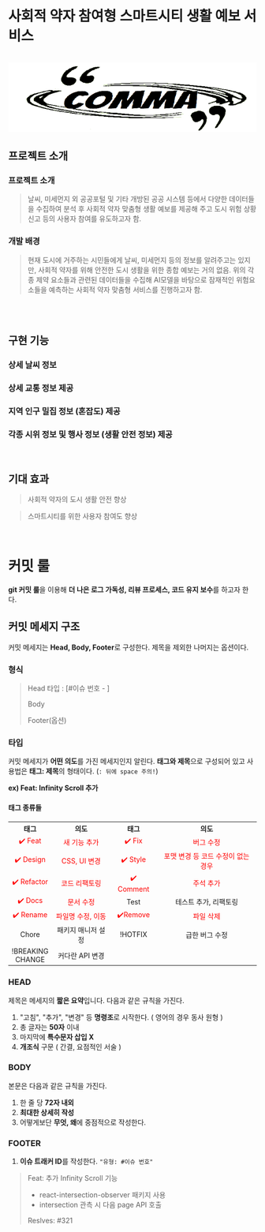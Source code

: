 # 사회적 약자 참여형 스마트시티 생활 예보 서비스

<p align="center">
  <br>
  <img src="./images/comma.png">
  <br>
</p>

## 프로젝트 소개

<p align="justify">

### 프로젝트 소개

> 날씨, 미세먼지 외 공공포털 및 기타 개방된 공공 시스템 등에서 다양한 데이터들을 수집하여 분석 후 사회적 약자 맞춤형 생활 예보를 제공해 주고 도시 위험 상황 신고 등의 사용자 참여를 유도하고자 함.

### 개발 배경

> 현재 도시에 거주하는 시민들에게 날씨, 미세먼지 등의 정보를 알려주고는 있지만, 사회적 약자를 위해 안전한 도시 생활을 위한 종합 예보는 거의 없음. 위의 각종 제약 요소들과 관련된 데이터들을 수집해 AI모델을 바탕으로 잠재적인 위험요소들을 예측하는 사회적 약자 맞춤형 서비스를 진행하고자 함.

</p>

<p align="center">
</p>

<br>

<!-- ## 기술 스택 -->

<!-- |  HTML5  |  CSS3  | JavaScript | React    | Figma    | notion    |
| :-----: | :----: | :--------: | -------- | -------- | --------- |
| ![html] | ![css] |   ![js]    | ![react] | ![figma] | ![notion] | -->

<br>

## 구현 기능

### 상세 날씨 정보

### 상세 교통 정보 제공

### 지역 인구 밀집 정보 (혼잡도) 제공

### 각종 시위 정보 및 행사 정보 (생활 안전 정보) 제공

<br>

## 기대 효과

> 사회적 약자의 도시 생활 안전 향상

> 스마트시티를 위한 사용자 참여도 향상

<p align="justify">

</p>

<br>

<!-- ## 라이센스

MIT &copy; [NoHack](mailto:lbjp114@gmail.com) -->

<!-- Stack Icon Refernces -->

<!-- [html]: /images/stack/html.svg
[css]: /images/stack/css.svg
[js]: /images/stack/javascript.svg
[react]: /images/stack/react.svg
[figma]: /images/stack/figma.svg
[notion]: /images/stack/notion.svg

<br> -->

<!-- commit rule (컨벤션) 관련 -->

# 커밋 룰

**git 커밋 룰**을 이용해 **더 나은 로그 가독성, 리뷰 프로세스, 코드 유지 보수**를 하고자 한다.

## 커밋 메세지 구조

커밋 메세지는 **Head, Body, Footer**로 구성한다. 제목을 제외한 나머지는 옵션이다.

### 형식

> Head 타입 : [#이슈 번호 - ]
>
> Body
>
> Footer(옵션)

### 타입

커밋 메세지가 **어떤 의도**를 가진 메세지인지 알린다.
**태그와 제목**으로 구성되어 있고 사용법은 **태그: 제목**의 형태이다. (`: 뒤에 space 주의!`)

**ex) Feat: Infinity Scroll 추가**

#### 태그 종류들

<table style="text-align : center;">
    <th>태그</th>
    <th>의도</th>
    <th>태그</th>
    <th>의도</th>
    <tr>
        <td style="color : red">✔️ Feat</td>
        <td style="color : red">새 기능 추가</td>
        <td style="color : red">✔️ Fix</td>
        <td style="color : red">버그 수정</td>
    </tr>
    <tr>
        <td style="color : red">✔️ Design</td>
        <td style="color : red">CSS, UI 변경</td>
        <td style="color : red">✔️ Style</td>
        <td style="color : red">포맷 변경 등 코드 수정이 없는 경우</td>
    </tr>
        <tr>
        <td style="color : red">✔️ Refactor</td>
        <td style="color : red">코드 리팩토링</td>
        <td style="color : red">✔️ Comment</td>
        <td style="color : red">주석 추가</td>
    </tr>
    </tr>
        <tr>
        <td style="color : red">✔️ Docs</td>
        <td style="color : red">문서 수정</td>
        <td>Test</td>
        <td>테스트 추가, 리팩토링</td>
    </tr>   
    </tr>
    <tr>
        <td style="color : red">✔️ Rename</td>
        <td style="color : red">파일명 수정, 이동</td>
        <td style="color : red">✔️Remove</td>
        <td style="color : red">파일 삭제</td>
    </tr>
    <tr>
        <td>Chore</td>
        <td>패키지 매니저 설정</td>
        <td>!HOTFIX</td>
        <td>급한 버그 수정</td>
    </tr>
    <tr>
        <td>!BREAKING</br>
        CHANGE</td>
        <td>커다란 API 변경</td>
        <td></td>
        <td></td>
    </tr>
</table>

### HEAD

제목은 메세지의 **짧은 요약**입니다. 다음과 같은 규칙을 가진다.

1. "고침", "추가", "변경" 등 **명령조**로 시작한다. ( 영어의 경우 동사 원형 )
2. 총 글자는 **50자** 이내
3. 마지막에 **특수문자 삽입 X**
4. **개조식** 구문 ( 간결, 요점적인 서술 )

### BODY

본문은 다음과 같은 규칙을 가진다.

1. 한 줄 당 **72자 내외**
2. **최대한 상세히 작성**
3. 어떻게보단 **무엇, 왜**에 중점적으로 작성한다.

### FOOTER

1. **이슈 트래커 ID**를 작성한다. `"유형: #이슈 번호"`

> Feat: 추가 Infinity Scroll 기능
>
> - react-intersection-observer 패키지 사용
> - intersection 관측 시 다음 page API 호출
>
> Reslves: #321

<!-- 위와 동일 -->

<!-- # 참고 사이트

#### 🔗[참고 1](https://overcome-the-limits.tistory.com/entry/%ED%98%91%EC%97%85-%ED%98%91%EC%97%85%EC%9D%84-%EC%9C%84%ED%95%9C-%EA%B8%B0%EB%B3%B8%EC%A0%81%EC%9D%B8-git-%EC%BB%A4%EB%B0%8B%EC%BB%A8%EB%B2%A4%EC%85%98-%EC%84%A4%EC%A0%95%ED%95%98%EA%B8%B0)

#### 🔗[참고 2](https://meetup.toast.com/posts/106) -->
